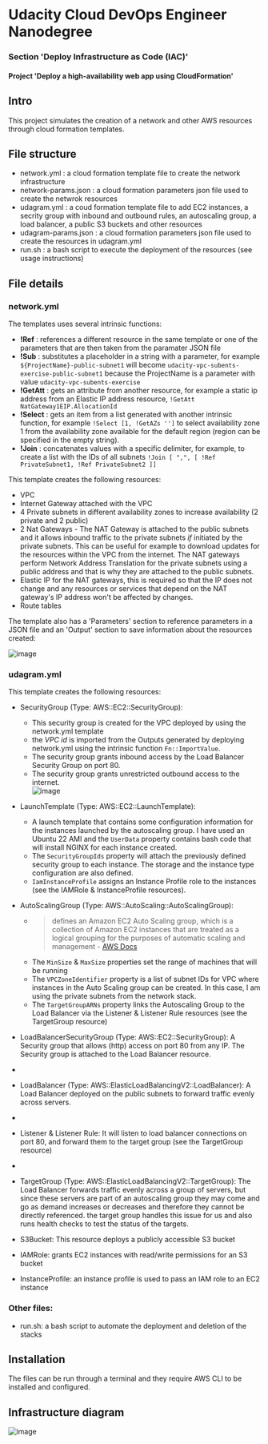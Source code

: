 # Udacity Cloud DevOps Engineer Nanodegree
### Section 'Deploy Infrastructure as Code (IAC)'
#### Project 'Deploy a high-availability web app using CloudFormation'

## Intro

This project simulates the creation of a network and other AWS resources through cloud formation templates.

## File structure 

* network.yml : a cloud formation template file to create the network infrastructure
* network-params.json : a cloud formation parameters json file used to create the netwrok resources
* udagram.yml : a coud formation template file to add EC2 instances, a secrity group with inbound and outbound rules, an autoscaling group, a load balancer, a public S3 buckets and other resources
* udagram-params.json : a cloud formation parameters json file used to create the resources in udagram.yml
* run.sh : a bash script to execute the deployment of the resources (see usage instructions)

## File details
### network.yml 

The templates uses several intrinsic functions:
* **!Ref** : references a different resource in the same template or one of the parameters that are then taken from the paramater JSON file
* **!Sub** : substitutes a placeholder in a string with a parameter, for example ``${ProjectName}-public-subnet1`` will become ``udacity-vpc-subents-exercise-public-subnet1`` because the ProjectName is a parameter with value ``udacity-vpc-subents-exercise``
* **!GetAtt** : gets an attribute from another resource, for example a static ip address from an Elastic IP address resource, ``!GetAtt NatGateway1EIP.AllocationId``
* **!Select** : gets an item from a list generated with another intrinsic function, for example ``!Select [1, !GetAZs '']`` to select availability zone 1 from the availability zone available for the default region (region can be specified in the empty string).
* **!Join** : concatenates values with a specific delimiter, for example, to create a list with the IDs of all subnets ``!Join [ ",", [ !Ref PrivateSubnet1, !Ref PrivateSubnet2 ]]``

This template creates the following resources:

* VPC
* Internet Gateway attached with the VPC
* 4 Private subnets in different availability zones to increase availability (2 private and 2 public)
* 2 Nat Gateways - The NAT Gateway is attached to the public subnets and it allows inbound traffic to the private subnets *if* initiated by the private subnets. This can be useful for example to download updates for the resources within the VPC from the internet.
  The NAT gateways perform Network Address Translation for the private subnets using a public address and that is why they are attached to the public subnets.
* Elastic IP for the NAT gateways, this is required so that the IP does not change and any resources or services that depend on the NAT gateway's IP address won't be affected by changes.
* Route tables

The template also has a 'Parameters' section to reference parameters in a JSON file and an 'Output' section to save information about the resources created:

![image](https://github.com/dedalus94/iac-project/assets/49538048/2524a4f7-d54c-45a0-ae5e-a415cacbaf21)

### udagram.yml

This template creates the following resources:

* SecurityGroup (Type: AWS::EC2::SecurityGroup):
  * This security group is created for the VPC deployed by using the network.yml template
  * the *VPC id* is imported from the Outputs generated by deploying network.yml using the intrinsic function `Fn::ImportValue`.
  * The security group grants inbound access by the Load Balancer Security Group on port 80.
  * The security group grants unrestricted outbound access to the internet. <br> ![image](https://github.com/dedalus94/iac-project/assets/49538048/59e6bcb1-03e5-4ce6-9c20-3f59c0bc82ec)

* LaunchTemplate (Type: AWS::EC2::LaunchTemplate):
  * A launch template that contains some configuration information for the instances launched by the autoscaling group. I have used an Ubuntu 22 AMI and the `UserData` property contains bash code that will install NGINX for each instance created.
  * The `SecurityGroupIds` property will attach the previously defined security group to each instance. The storage and the instance type configuration are also defined.
  * `IamInstanceProfile` assigns an Instance Profile role to the instances (see the IAMRole & InstanceProfile resources).

* AutoScalingGroup (Type: AWS::AutoScaling::AutoScalingGroup):
  * > defines an Amazon EC2 Auto Scaling group, which is a collection of Amazon EC2 instances that are treated as a logical grouping for the purposes of automatic scaling and management - [AWS Docs](https://docs.aws.amazon.com/AWSCloudFormation/latest/UserGuide/aws-resource-autoscaling-autoscalinggroup.html)
  * The `MinSize` & `MaxSize` properties set the range of machines that will be running
  * The `VPCZoneIdentifier` property is a list of subnet IDs for VPC where instances in the Auto Scaling group can be created. In this case, I am using the private subnets from the network stack.
  * The `TargetGroupARNs` property links the Autoscaling Group to the Load Balancer via the Listener & Listener Rule resources (see the TargetGroup resource)
    
* LoadBalancerSecurityGroup (Type: AWS::EC2::SecurityGroup): A Security group that allows (http) access on port 80 from any IP. The Security group is attached to the Load Balancer resource.
* 
* LoadBalancer (Type: AWS::ElasticLoadBalancingV2::LoadBalancer): A Load Balancer deployed on the public subnets to forward traffic evenly across servers.
* 
* Listener & Listener Rule: It will listen to load balancer connections on port 80, and forward them to the target group (see the TargetGroup resource)
* 
* TargetGroup (Type: AWS::ElasticLoadBalancingV2::TargetGroup): The Load Balancer forwards traffic evenly across a group of servers, but since these servers are part of an autoscaling group they may come and go as demand increases or decreases and therefore they cannot be directly referenced. the target group handles this issue for us and also runs health checks to test the status of the targets.
  
* S3Bucket: This resource deploys a publicly accessible S3 bucket
  
* IAMRole: grants EC2 instances with read/write permissions for an S3 bucket
  
* InstanceProfile: an instance profile is used to pass an IAM role to an EC2 instance

  
### Other files:

- run.sh: a bash script to automate the deployment and deletion of the stacks


## Installation 

The files can be run through a terminal and they require AWS CLI to be installed and configured.


## Infrastructure diagram

![image](https://github.com/dedalus94/cloud-formation-IAC-scripts/assets/49538048/f00ec782-c634-4b69-8330-cb466971ce07)


